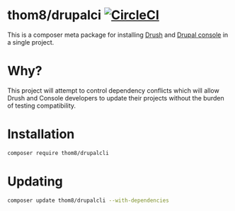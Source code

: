 thom8/drupalci [![CircleCI](https://circleci.com/gh/thom8/drupalcli.svg?style=svg)](https://circleci.com/gh/thom8/drupalcli)
==========

This is a composer meta package for installing [Drush](http://www.drush.org/en/master/) and [Drupal console](https://drupalconsole.com/) in a single project.

# Why?

This project will attempt to control dependency conflicts which will allow Drush and Console developers to update their projects without the burden of testing compatibility. 


# Installation

```bash
composer require thom8/drupalcli
```

# Updating

```bash
composer update thom8/drupalcli --with-dependencies
```
